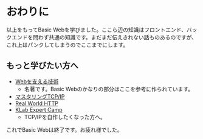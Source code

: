 # おわりに

以上をもってBasic Webを学びました。ここら辺の知識はフロントエンド、バックエンドを問わず共通の知識です。まだまだ伝えきれない話ものあるのですが、これ上はパンクしてしまうのでここまでにします。

## もっと学びたい方へ

- [Webを支える技術](https://gihyo.jp/book/2010/978-4-7741-4204-3)
  - 名著です。Basic Webのかなりの部分はここを参考に作られています。
- [マスタリングTCP/IP](https://www.ohmsha.co.jp/book/9784274224478/)
- [Real World HTTP](https://www.oreilly.co.jp/books/9784873119038/)
- [KLab Expert Camp](https://drive.google.com/drive/folders/1k2vymbC3vUk5CTJbay4LLEdZ9HemIpZe)
  - TCP/IPを自作したくなった方へ。

これでBasic Webは終了です。お疲れ様でした。
